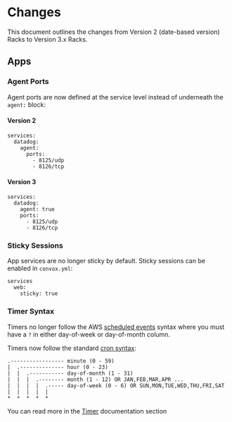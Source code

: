 # Changes

This document outlines the changes from Version 2 (date-based version) Racks to Version 3.x Racks.

## Apps

### Agent Ports

Agent ports are now defined at the service level instead of underneath the `agent:` block:

#### Version 2

    services:
      datadog:
        agent:
          ports:
            - 8125/udp
            - 8126/tcp

#### Version 3

    services:
      datadog:
        agent: true
        ports:
          - 8125/udp
          - 8126/tcp

### Sticky Sessions

App services are no longer sticky by default. Sticky sessions can be enabled in `convox.yml`:

    services
      web:
        sticky: true

### Timer Syntax

Timers no longer follow the AWS [scheduled events](https://docs.aws.amazon.com/AmazonCloudWatch/latest/events/ScheduledEvents.html) syntax where you must have a `?` in either day-of-week or day-of-month column. 

Timers now follow the standard [cron syntax](https://www.freebsd.org/cgi/man.cgi?crontab):

```
.----------------- minute (0 - 59)
|  .-------------- hour (0 - 23)
|  |  .----------- day-of-month (1 - 31)
|  |  |  .-------- month (1 - 12) OR JAN,FEB,MAR,APR ...
|  |  |  |  .----- day-of-week (0 - 6) OR SUN,MON,TUE,WED,THU,FRI,SAT
|  |  |  |  |
*  *  *  *  *
```

You can read more in the [Timer](../reference/primitives/app/timer.md) documentation section